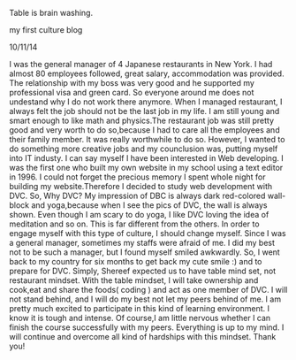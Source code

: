 Table is brain washing.

my first culture blog

10/11/14

I was the general manager of 4 Japanese restaurants in New York. I had almost 80 employees followed, great salary, accommodation was provided. The relationship with my boss was very good and he supported my professional visa and green card. So everyone around me does not undestand why I do not work there anymore.
When I managed restaurant, I always felt the job should not be the last job in my life. I am still young and smart enough to like math and physics.The restaurant job was still pretty good and very worth to do so,because I had to care all the employees and their family member. It was really worthwhile to do so. However, I wanted to do something more creative jobs and my counclusion was, putting myself into IT industy.
I can say myself I have been interested in Web developing. I was the first one who built my own website in my school using a text editor in 1996. I could not forget the precious memory I spent whole night for building my website.Therefore I decided to study web development with DVC.
So, Why DVC? My impression of DBC is always dark red-colored wall-block and yoga,because when I see the pics of DVC, the wall is always shown. Even though I am scary to do yoga, I like  DVC loving the idea of meditation and so on. This is far different from the others.
In order to engage myself with this type of culture, I should change myself.  Since I was a general manager, sometimes my staffs were afraid of me. I did my best not to be such a manager, but I found myself smiled awkwardly. So, I went back to my country for six months to get back my cute smile :) and to prepare for DVC. Simply, Shereef expected us to have table mind set, not restaurant mindset. With the table mindset, I will take ownership and cook,eat and share the foods( coding ) and act as one member of DVC. I will not stand behind, and I will do my best not let my peers behind of me.
I am pretty much excited to participate in this kind of learning environment. I know it is tough and intense. Of course,I am little nervous whether I can finish the course successfully with my peers. Everything is up to my mind. I will continue and overcome all kind of hardships with this mindset.
Thank you!
